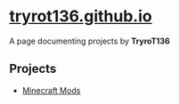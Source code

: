 # [tryrot136.github.io](https://tryrot136.github.io)
A page documenting projects by **TryroT136**

## Projects
* [Minecraft Mods](https://tryrot136.github.io/mc-mods)
